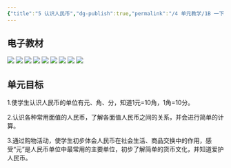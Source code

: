 ```yaml
---
{"title":"5 认识人民币","dg-publish":true,"permalink":"/4 单元教学/1B 一下/5 认识人民币/","dgPassFrontmatter":true,"noteIcon":""}
---
```



## 电子教材

<p class="grid-4">
	<img loading="lazy" decoding="async" src="https://book.pep.com.cn/1221001102121/files/mobile/58.jpg">
	<img loading="lazy" decoding="async" src="https://book.pep.com.cn/1221001102121/files/mobile/59.jpg">
	<img loading="lazy" decoding="async" src="https://book.pep.com.cn/1221001102121/files/mobile/60.jpg">
	<img loading="lazy" decoding="async" src="https://book.pep.com.cn/1221001102121/files/mobile/61.jpg">
	<img loading="lazy" decoding="async" src="https://book.pep.com.cn/1221001102121/files/mobile/62.jpg">
	<img loading="lazy" decoding="async" src="https://book.pep.com.cn/1221001102121/files/mobile/63.jpg">
	<img loading="lazy" decoding="async" src="https://book.pep.com.cn/1221001102121/files/mobile/64.jpg">
	<img loading="lazy" decoding="async" src="https://book.pep.com.cn/1221001102121/files/mobile/65.jpg">
	<img loading="lazy" decoding="async" src="https://book.pep.com.cn/1221001102121/files/mobile/66.jpg">
</p>


## 单元目标

1.使学生认识人民币的单位有元、角、分，知道1元=10角，1角=10分。

2.认识各种常用面值的人民币，了解各面值人民币之间的关系，并会进行简单的计算。

3.通过购物活动，使学生初步体会人民币在社会生活、商品交换中的作用，感受“元”是人民币单位中最常用的主要单位，初步了解简单的货币文化，并知道爱护人民币。
